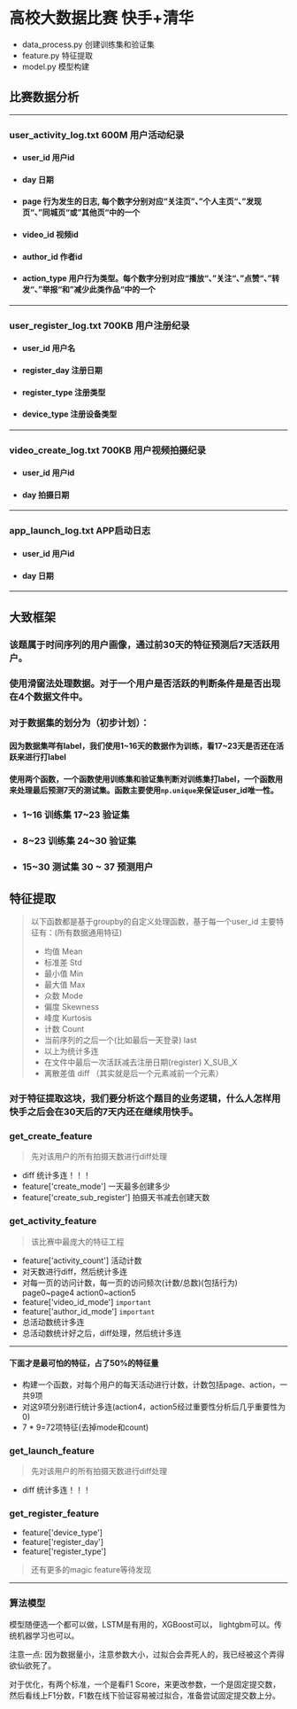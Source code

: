 # 高校大数据比赛 快手+清华 

* data_process.py 创建训练集和验证集
* feature.py 特征提取
* model.py 模型构建

## 比赛数据分析

---
### user_activity_log.txt 600M 用户活动纪录

* #### user_id 用户id 
* #### day 日期
* #### page 行为发生的日志, 每个数字分别对应“关注页”、”个人主页“、”发现页“、”同城页“或”其他页“中的一个
* #### video_id 视频id
* #### author_id 作者id
* #### action_type 用户行为类型。每个数字分别对应“播放“、”关注“、”点赞“、”转发“、”举报“和”减少此类作品“中的一个

---
### user_register_log.txt 700KB 用户注册纪录

* ####  user_id  用户名
* #### register_day 注册日期
* #### register_type 注册类型
* #### device_type  注册设备类型 

---
###  video_create_log.txt 700KB 用户视频拍摄纪录
* #### user_id 用户id
* #### day 拍摄日期

---
### app_launch_log.txt   APP启动日志
* #### user_id 用户id
* #### day 日期
---
## 大致框架

### 该题属于时间序列的用户画像，通过前30天的特征预测后7天活跃用户。

### 使用滑窗法处理数据。对于一个用户是否活跃的判断条件是是否出现在4个数据文件中。

### 对于数据集的划分为（初步计划）：

#### 因为数据集咩有label，我们使用1~16天的数据作为训练，看17~23天是否还在活跃来进行打label

#### 使用两个函数，一个函数使用训练集和验证集判断对训练集打label，一个函数用来处理最后预测7天的测试集。函数主要使用`np.unique`来保证user_id唯一性。

* ### 1~16 训练集 17~23 验证集
* ### 8~23 训练集 24~30 验证集
* ### 15~30 测试集 30 ~ 37 预测用户

## 特征提取

> 以下函数都是基于groupby的自定义处理函数，基于每一个user_id
> 主要特征有：(所有数据通用特征)
> * 均值 Mean
> * 标准差 Std
> * 最小值 Min
> * 最大值 Max
> * 众数 Mode
> * 偏度 Skewness
> * 峰度 Kurtosis
> * 计数 Count
> * 当前序列的之后一个(比如最后一天登录) last
> * 以上为统计多连
> * 在文件中最后一次活跃减去注册日期(register) X_SUB_X
> * 离散差值 diff （其实就是后一个元素减前一个元素）

### 对于特征提取这块，我们要分析这个题目的业务逻辑，什么人怎样用快手之后会在30天后的7天内还在继续用快手。

### get_create_feature
> 先对该用户的所有拍摄天数进行diff处理

* diff 统计多连！！！
* feature['create_mode'] 一天最多创建多少
* feature['create_sub_register']  拍摄天书减去创建天数



### get_activity_feature
> 该比赛中最庞大的特征工程

* feature['activity_count'] 活动计数
* 对天数进行diff，然后统计多连
* 对每一页的访问计数，每一页的访问频次(计数/总数)(包括行为) page0~page4 action0~action5
* feature['video_id_mode']  `important`
* feature['author_id_mode'] `important`
* 总活动数统计多连
* 总活动数统计好之后，diff处理，然后统计多连
---
#### 下面才是最可怕的特征，占了50%的特征量
* 构建一个函数，对每个用户的每天活动进行计数，计数包括page、action，一共9项
* 对这9项分别进行统计多连(action4，action5经过重要性分析后几乎重要性为0)
* 7 * 9=72项特征(去掉mode和count)


### get_launch_feature
> 先对该用户的所有拍摄天数进行diff处理

* diff 统计多连！！！

### get_register_feature
* feature['device_type']   
* feature['register_day']
* feature['register_type'] 


> 还有更多的magic feature等待发现

---

### 算法模型

模型随便选一个都可以做，LSTM是有用的，XGBoost可以， lightgbm可以。传统机器学习也可以。


注意一点: 因为数据量小，注意参数大小，过拟合会弄死人的，我已经被这个弄得欲仙欲死了。


对于优化，有两个标准，一个是看F1  Score，来更改参数，一个是固定提交数，然后看线上F1分数，F1数在线下验证容易被过拟合，准备尝试固定提交数上分。


